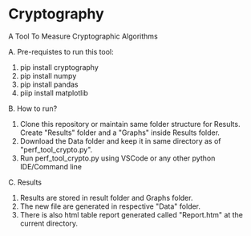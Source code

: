 # Cryptography
A Tool To Measure Cryptographic Algorithms

A. Pre-requistes to run this tool:
  1. pip install cryptography
  2. pip install numpy
  3. pip install pandas
  4. piip install matplotlib
  
B. How to run?
  1. Clone this repository or maintain same folder structure for Results. Create "Results" folder and a "Graphs" inside Results folder.
  2. Download the Data folder and keep it in same directory as of "perf_tool_crypto.py".
  3. Run perf_tool_crypto.py using VSCode or any other python IDE/Command line

C. Results
  1. Results are stored in result folder and Graphs folder.
  2. The new file are generated in respective "Data" folder.
  3. There is also html table report generated called "Report.htm" at the current directory.
